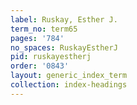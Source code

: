 ```yaml
---
label: Ruskay, Esther J.
term_no: term65
pages: '784'
no_spaces: RuskayEstherJ
pid: ruskayestherj
order: '0843'
layout: generic_index_term
collection: index-headings
---
```

